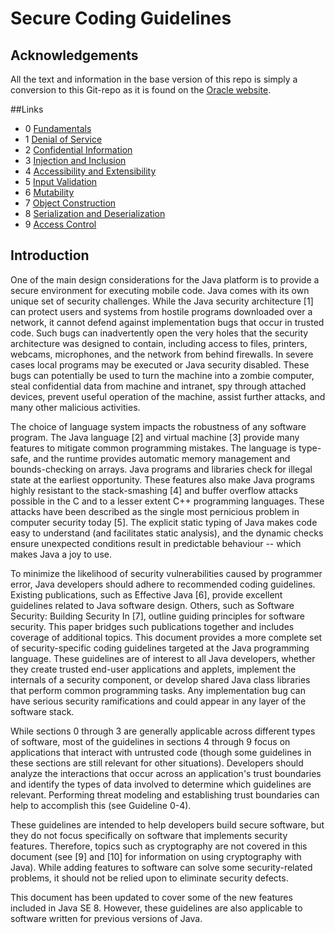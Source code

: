 # Secure Coding Guidelines

## Acknowledgements
All the text and information in the base version of this repo is simply a conversion to this Git-repo as it is found on the [Oracle website](http://www.oracle.com/technetwork/java/seccodeguide-139067.html). 

##Links

 - 0 [Fundamentals](g0_Fundamentals)
 - 1 [Denial of Service](g1_DoS)
 - 2 [Confidential Information](g2_ConfidentialInformation)
 - 3 [Injection and Inclusion](g3_InjectionInclusion)
 - 4 [Accessibility and Extensibility](g4_AccessibilityExtensibility)
 - 5 [Input Validation](g5_InputValidation)
 - 6 [Mutability](g6_Mutability)
 - 7 [Object Construction](g7_ObjectConstruction)
 - 8 [Serialization and Deserialization](g8_SerializationDeserialization)
 - 9 [Access Control](g9_AccessControl)

 
## Introduction

One of the main design considerations for the Java platform is to provide a secure environment for executing mobile code. Java comes with its own unique set of security challenges. While the Java security architecture [1] can protect users and systems from hostile programs downloaded over a network, it cannot defend against implementation bugs that occur in trusted code. Such bugs can inadvertently open the very holes that the security architecture was designed to contain, including access to files, printers, webcams, microphones, and the network from behind firewalls. In severe cases local programs may be executed or Java security disabled. These bugs can potentially be used to turn the machine into a zombie computer, steal confidential data from machine and intranet, spy through attached devices, prevent useful operation of the machine, assist further attacks, and many other malicious activities.

The choice of language system impacts the robustness of any software program. The Java language [2] and virtual machine [3] provide many features to mitigate common programming mistakes. The language is type-safe, and the runtime provides automatic memory management and bounds-checking on arrays. Java programs and libraries check for illegal state at the earliest opportunity. These features also make Java programs highly resistant to the stack-smashing [4] and buffer overflow attacks possible in the C and to a lesser extent C++ programming languages. These attacks have been described as the single most pernicious problem in computer security today [5]. The explicit static typing of Java makes code easy to understand (and facilitates static analysis), and the dynamic checks ensure unexpected conditions result in predictable behaviour -- which makes Java a joy to use.

To minimize the likelihood of security vulnerabilities caused by programmer error, Java developers should adhere to recommended coding guidelines. Existing publications, such as Effective Java [6], provide excellent guidelines related to Java software design. Others, such as Software Security: Building Security In [7], outline guiding principles for software security. This paper bridges such publications together and includes coverage of additional topics. This document provides a more complete set of security-specific coding guidelines targeted at the Java programming language. These guidelines are of interest to all Java developers, whether they create trusted end-user applications and applets, implement the internals of a security component, or develop shared Java class libraries that perform common programming tasks. Any implementation bug can have serious security ramifications and could appear in any layer of the software stack.

While sections 0 through 3 are generally applicable across different types of software, most of the guidelines in sections 4 through 9 focus on applications that interact with untrusted code (though some guidelines in these sections are still relevant for other situations). Developers should analyze the interactions that occur across an application's trust boundaries and identify the types of data involved to determine which guidelines are relevant. Performing threat modeling and establishing trust boundaries can help to accomplish this (see Guideline 0-4).

These guidelines are intended to help developers build secure software, but they do not focus specifically on software that implements security features. Therefore, topics such as cryptography are not covered in this document (see [9] and [10] for information on using cryptography with Java). While adding features to software can solve some security-related problems, it should not be relied upon to eliminate security defects.

This document has been updated to cover some of the new features included in Java SE 8. However, these guidelines are also applicable to software written for previous versions of Java.